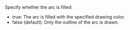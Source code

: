 Specify whether the arc is filled:

- true: The arc is filled with the specified drawing color.
- false (default): Only the outline of the arc is drawn.